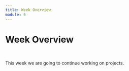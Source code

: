 ```yaml
---
title: Week Overview
module: 6
---
```


# Week Overview <br />


<br />



This week we are going to continue working on projects.

<!--<iframe width="560" height="315" src="https://www.youtube.com/embed/lGkdx-xz39A" frameborder="0" allow="accelerometer; autoplay; encrypted-media; gyroscope; picture-in-picture" allowfullscreen></iframe>-->